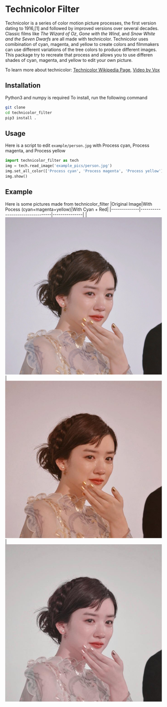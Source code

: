 # Technicolor Filter

Technicolor is a series of color motion picture processes, the first version dating to 1916,[1] and followed by improved versions over several decades. Classic films like *The Wizard of Oz*, *Gone with the Wind*, and *Snow White and the Seven Dwarfs* are all made with technicolor. Technicolor uses comibination of cyan, magenta, and yellow to create colors and filmmakers can use different variations of the tree colors to produce different images. This package try to recreate that process and allows you to use differen shades of cyan, magenta, and yellow to edit your own picture.

To learn more about technicolor: [Technicolor Wikipedia Page](https://en.wikipedia.org/wiki/Technicolor), [Video by Vox](https://www.youtube.com/watch?v=Mqaobr6w6_I&t=517s)

## Installation

Python3 and numpy is required
To install, run the following command

``` bash
git clone
cd technicolor_filter
pip3 install .
```

## Usage

Here is a script to edit `example/person.jpg` with Process cyan, Process magenta, and Process yellow

```python
import technicolor_filter as tech
img = tech.read_image('example_pics/person.jpg')
img.set_all_color(['Process cyan', 'Process magenta', 'Process yellow'])
img.show()
```

## Example

Here is some pictures made from technicolor_filter
|Original Image|With Pocess (cyan+magenta+yellow)|With Cyan + Red|
|--------------|---------------------------------|---------------|
|![O Person](example_pics/person.jpg)|![pppperson](example_pics/techni_ppp_person.jpg)|![two_color_person](example_pics/techni_two_color_person.jpg)
